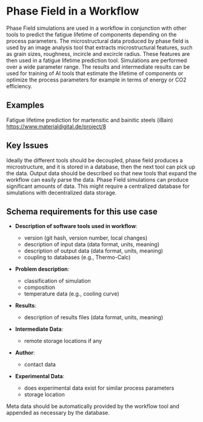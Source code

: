 # Phase Field in a Workflow

Phase Field simulations are used in a workflow in conjunction with other tools to predict the fatigue lifetime of components depending on the process parameters.
The microstructural data produced by phase field is used by an image analysis tool that extracts microstructural features, such as grain sizes, roughness, incircle and excircle radius.
These features are then used in a fatigue lifetime prediction tool.
Simulations are performed over a wide parameter range. The results and intermediate results can be used for training of AI tools that estimate the lifetime of components or optimize the process parameters for example in terms of energy or CO2 efficiency. 

## Examples
Fatigue lifetime prediction for martensitic and bainitic steels (iBain)
https://www.materialdigital.de/project/8

## Key Issues
Ideally the different tools should be decoupled, phase field produces a microstructure, and it is stored in a database, then the next tool can pick up the data. Output data should be described so that new tools that expand the workflow can easily parse the data.
Phase Field simulations can produce significant amounts of data. This might require a centralized database for simulations with decentralized data storage.

## Schema requirements for this use case
- **Description of software tools used in workflow**:
    - version (git hash, version number, local changes)
    - description of input data (data format, units, meaning)
    - description of output data (data format, units, meaning)
    - coupling to databases (e.g., Thermo-Calc)

- **Problem description**:
    - classification of simulation
    - composition
    - temperature data (e.g., cooling curve)
    
- **Results**:
    - description of results files (data format, units, meaning)

- **Intermediate Data**:
    - remote storage locations if any

- **Author**:
    - contact data

- **Experimental Data**:
    - does experimental data exist for similar process parameters
    - storage location

Meta data should be automatically provided by the workflow tool and appended as necessary by the database.
